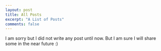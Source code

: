 ```yaml
---
layout: post
title: All Posts
excerpt: "A List of Posts"
comments: false
---
```

I am sorry but I did not write any post until now. But I am sure I will share some in the near future :)
